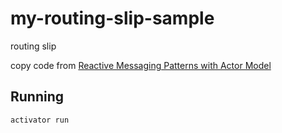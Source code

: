 # my-routing-slip-sample

routing slip

copy code from [Reactive Messaging Patterns with Actor Model](https://www.amazon.co.jp/dp/B011S8YC5G)

## Running

    activator run


